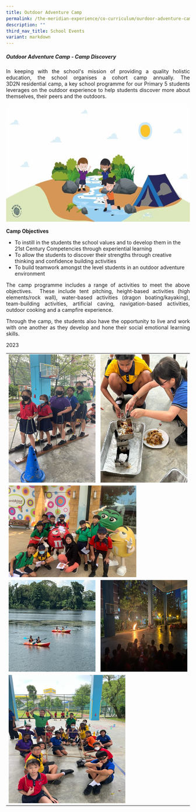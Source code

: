 ```yaml
---
title: Outdoor Adventure Camp
permalink: /the-meridian-experience/co-curriculum/ourdoor-adventure-camp/
description: ""
third_nav_title: School Events
variant: markdown
---
```

<h5>Outdoor Adventure Camp - Camp Discovery</h5>

<p align="justify">In keeping with the school's mission of providing a quality holistic education, the school organises a cohort camp annually. The 3D2N&nbsp;residential&nbsp;camp, a key school programme for our Primary 5 students leverages on the outdoor experience to help students discover more about themselves, their peers and the outdoors.</p>

<img src="/images/The%20Meridian%20Experience/Outdoor%20Adventure%20Camp/2023/OAC.jpg" style="width:540px;height:320px;float:center">

<b>Camp Objectives</b>

<ul>
	<li>To instill&nbsp;in the students the school values and to develop them in the 21st Century Competencies through experiential learning</li>
	<li>To allow the students to discover their strengths through creative thinking and confidence building activities</li>
	<li>To build teamwork amongst the level students in an outdoor adventure environment</li>
</ul>

<p align="justify">The camp programme includes a range of activities to meet the above objectives.&nbsp; These include tent pitching, height-based activities (high elements/rock wall), water-based activities (dragon boating/kayaking), team-building activities, artificial caving, navigation-based activities, outdoor cooking and a campfire experience.</p>

<p align="justify">Through the camp, the students also have the opportunity to live and work with one another as they develop and hone their social emotional learning skills.</p>

<p align="justify">2023</p>

<table style="width:100%">
<tbody><tr>
    <td><img src="/images/The%20Meridian%20Experience/Outdoor%20Adventure%20Camp/2023_P5Camp1.jpeg" style="width:290px;height:350px;float:center"></td>
    <td><img src="/images/The%20Meridian%20Experience/Outdoor%20Adventure%20Camp/2023_P5Camp2.jpeg" style="width:300px;height:350px;float:center"></td>
	</tr>
	<tr>
    <td colspan="2"><img src="/images/The%20Meridian%20Experience/Outdoor%20Adventure%20Camp/2023_P5Camp3.jpeg" style="width:350px;height:250px;float:center"></td>
	</tr>
	<tr>
    <td><img src="/images/The%20Meridian%20Experience/Outdoor%20Adventure%20Camp/2023_P5Camp4.jpeg" style="width:350px;height:250px;float:center"></td>
    <td><img src="/images/The%20Meridian%20Experience/Outdoor%20Adventure%20Camp/2023_P5Camp6.jpeg" style="width:350px;height:250px;float:center"></td>
	</tr>
	<tr>
    <td colspan="2"><img src="/images/The%20Meridian%20Experience/Outdoor%20Adventure%20Camp/2023_P5Camp5.jpeg" style="width:320px;height:350px;float:center"></td>
	</tr>
</tbody></table>